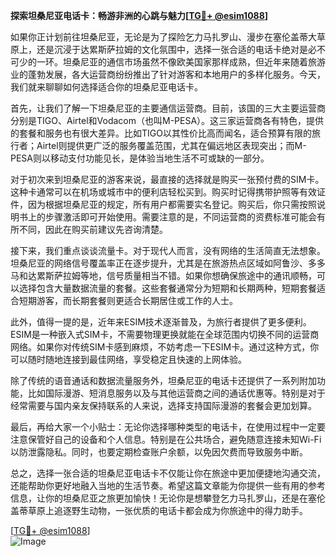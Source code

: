 **探索坦桑尼亚电话卡：畅游非洲的心跳与魅力[[TG💪+ @esim1088](https://t.me/s/esim1088)]**

如果你正计划前往坦桑尼亚，无论是为了探险乞力马扎罗山、漫步在塞伦盖蒂大草原上，还是沉浸于达累斯萨拉姆的文化氛围中，选择一张合适的电话卡绝对是必不可少的一环。坦桑尼亚的通信市场虽然不像欧美国家那样成熟，但近年来随着旅游业的蓬勃发展，各大运营商纷纷推出了针对游客和本地用户的多样化服务。今天，我们就来聊聊如何选择适合你的坦桑尼亚电话卡。

首先，让我们了解一下坦桑尼亚的主要通信运营商。目前，该国的三大主要运营商分别是TIGO、Airtel和Vodacom（也叫M-PESA）。这三家运营商各有特色，提供的套餐和服务也有很大差异。比如TIGO以其性价比高而闻名，适合预算有限的旅行者；Airtel则提供更广泛的服务覆盖范围，尤其在偏远地区表现突出；而M-PESA则以移动支付功能见长，是体验当地生活不可或缺的一部分。

对于初次来到坦桑尼亚的游客来说，最直接的选择就是购买一张预付费的SIM卡。这种卡通常可以在机场或城市中的便利店轻松买到。购买时记得携带护照等有效证件，因为根据坦桑尼亚的规定，所有用户都需要实名登记。购买后，你只需按照说明书上的步骤激活即可开始使用。需要注意的是，不同运营商的资费标准可能会有所不同，因此在购买前建议先咨询清楚。

接下来，我们重点谈谈流量卡。对于现代人而言，没有网络的生活简直无法想象。坦桑尼亚的网络信号覆盖率正在逐步提升，尤其是在旅游热点区域如阿鲁沙、多多马和达累斯萨拉姆等地，信号质量相当不错。如果你想确保旅途中的通讯顺畅，可以选择包含大量数据流量的套餐。这些套餐通常分为短期和长期两种，短期套餐适合短期游客，而长期套餐则更适合长期居住或工作的人士。

此外，值得一提的是，近年来ESIM技术逐渐普及，为旅行者提供了更多便利。ESIM是一种嵌入式SIM卡，不需要物理更换就能在全球范围内切换不同的运营商网络。如果你对传统SIM卡感到麻烦，不妨考虑一下ESIM卡。通过这种方式，你可以随时随地连接到最佳网络，享受稳定且快速的上网体验。

除了传统的语音通话和数据流量服务外，坦桑尼亚的电话卡还提供了一系列附加功能，比如国际漫游、短消息服务以及与其他运营商之间的通话优惠等。特别是对于经常需要与国内亲友保持联系的人来说，选择支持国际漫游的套餐会更加划算。

最后，再给大家一个小贴士：无论你选择哪种类型的电话卡，在使用过程中一定要注意保管好自己的设备和个人信息。特别是在公共场合，避免随意连接未知Wi-Fi以防泄露隐私。同时，也要定期检查账户余额，以免因欠费而导致服务中断。

总之，选择一张合适的坦桑尼亚电话卡不仅能让你在旅途中更加便捷地沟通交流，还能帮助你更好地融入当地的生活节奏。希望这篇文章能为你提供一些有用的参考信息，让你的坦桑尼亚之旅更加愉快！无论你是想攀登乞力马扎罗山，还是在塞伦盖蒂草原上追逐野生动物，一张优质的电话卡都会成为你旅途中的得力助手。

[[TG💪+ @esim1088](https://t.me/s/esim1088)]  
![Image](https://i.postimg.cc/4NQfJmqS/Snipaste-2025-05-13-00-14-12.png)